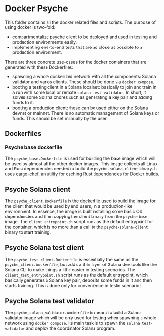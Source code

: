 # Docker Psyche

This folder contains all the docker related files and scripts.
The purpose of using docker is two-fold:
  * compartmentalize psyche client to be deployed and used in testing and production environments easily.
  * implementing end-to-end tests that are as close as possible to a production environment.

There are three concrete use-cases for the docker containers that are generated with these Dockerfiles:
  * spawning a whole dockerized network with all the components: Solana validator and varios clients. These should
  be done via `docker compose`.
  * booting a testing client in a Solana localnet: basically to join and train in a run with some local or remote
  `solana-test-validator`. In short, it solves some Solana chores such as generating a key pair and adding funds to it.
  * booting a production client: these can be used either on the Solana devnet or mainnet. There is no automatic
  management of Solana keys or funds. This should be set manually by the user.

## Dockerfiles

### Psyche base dockerfile

The `psyche_base.Dockerfile` is used for building the base image which will be used by almost all
the other docker images.
This image collects all Linux and Rust dependencies needed to build the `psyche-solana-client` binary.
It uses [cargo-chef](https://github.com/LukeMathWalker/cargo-chef), an
utility for caching Rust dependencies for Docker builds.

## Psyche Solana client

The `psyche_client.Dockerfile` is the dockerfile used to build the image for the client that would be used by
end users, in a production-like environment.
In essence, the image is built installing some basic OS dependencies and then copying the client binary from
the `psyche-base` image.
The `client_entrypoint.sh` script runs as the default entrypoint for the container, which is no more than a
call to the `psyche-solana-client` binary to start training.

## Psyche Solana test client

The `psyche_test_client.Dockerfile` is essentially the same as the `psyche_client.Dockerfile`, but adds a thin
layer of Solana dev tools like the Solana CLI to make things a little easier in testing scenarios.
The `client_test_entrypoint.sh` script runs as the default entrypoint, which basically generates a Solana key pair,
deposits some funds in it and then starts training. This is done only for convenience in testin scenarios.

## Psyche Solana test validator

The `psyche_solana_validator.Dockerfile` is meant to build a Solana validator image which will be only used for testing
when spawning a whole network using `docker compose`.
Its main task is to spawn the `solana-test-validator` and deploy the coordinator Solana program.
